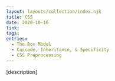 ```yaml
---
layout: layouts/collection/index.njk
title: CSS
date: 2020-10-16
link:
tags:
entries:
  - The Box Model
  - Cascade, Inheritance, & Specificity
  - CSS Preprocessing
---
```


[description]

